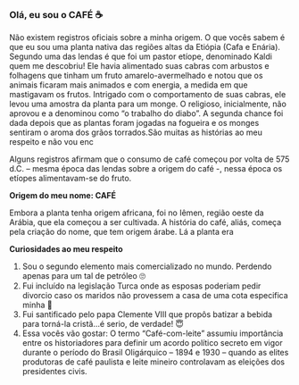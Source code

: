 ### Olá, eu sou o CAFÉ ☕



Não existem registros oficiais sobre a minha origem. O que vocês sabem é que eu sou uma planta nativa das regiões altas da Etiópia (Cafa e Enária).
Segundo uma das lendas é  que foi um pastor etíope, denominado Kaldi quem me descobriu! Ele havia alimentado suas cabras com arbustos e folhagens que tinham um fruto amarelo-avermelhado e notou que os animais ficaram mais animados e com energia, a medida em que mastigavam os frutos. Intrigado com o comportamento de suas cabras, ele levou uma amostra da planta para um monge. O religioso, inicialmente, não aprovou e a denominou como “o trabalho do diabo”. A segunda chance foi dada depois que as plantas foram jogadas na fogueira e os monges sentiram o aroma dos grãos torrados.São muitas as histórias ao meu respeito e não vou enc

Alguns registros afirmam que o consumo de café começou por volta de 575 d.C. – mesma época das lendas sobre a origem do café -, nessa época os etíopes alimentavam-se do fruto.

**Origem do meu nome: CAFÉ**

Embora a planta tenha origem africana, foi no Iêmen,  região oeste da Arábia, que ela começou a ser cultivada. A história do café, aliás, começa pela criação do nome, que tem origem árabe. Lá a planta era

**Curiosidades ao meu respeito**

1.  Sou o segundo elemento mais comercializado no mundo. Perdendo apenas para um tal de petróleo  🙄
2.  Fui incluído na legislação Turca onde as esposas poderiam pedir divorcio caso os maridos não provessem a casa de uma cota especifica minha 🤭
3.  Fui santificado pelo papa Clemente VIII que propôs batizar a bebida para torná-la cristã…é serio, de verdade! 😇
4.  Essa vocês vão gostar: O termo “Café-com-leite” assumiu importância entre os historiadores para definir um acordo político secreto em vigor durante o período do Brasil Oligárquico – 1894 e 1930 – quando as elites  produtoras de café paulista e leite mineiro controlavam as eleições dos presidentes civis.
